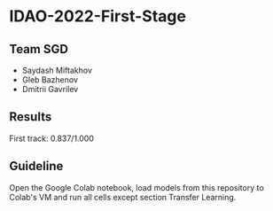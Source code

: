 # IDAO-2022-First-Stage

## Team SGD

 - Saydash Miftakhov
 - Gleb Bazhenov
 - Dmitrii Gavrilev

## Results

First track: 0.837/1.000

## Guideline

Open the Google Colab notebook, load models from this repository to Colab's VM and run all cells except section Transfer Learning. 
